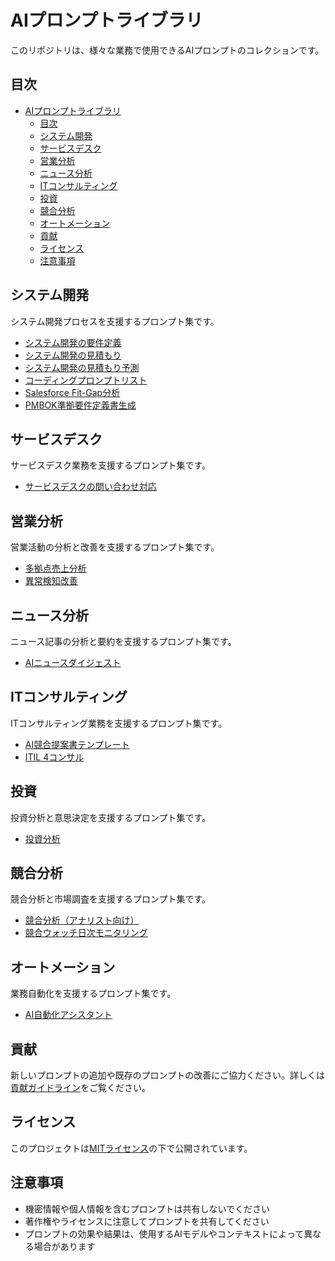 # AIプロンプトライブラリ

このリポジトリは、様々な業務で使用できるAIプロンプトのコレクションです。

## 目次

- [AIプロンプトライブラリ](#aiプロンプトライブラリ)
  - [目次](#目次)
  - [システム開発](#システム開発)
  - [サービスデスク](#サービスデスク)
  - [営業分析](#営業分析)
  - [ニュース分析](#ニュース分析)
  - [ITコンサルティング](#itコンサルティング)
  - [投資](#投資)
  - [競合分析](#競合分析)
  - [オートメーション](#オートメーション)
  - [貢献](#貢献)
  - [ライセンス](#ライセンス)
  - [注意事項](#注意事項)

## システム開発

システム開発プロセスを支援するプロンプト集です。

- [システム開発の要件定義](system-development/システム開発要件定義.md)
- [システム開発の見積もり](system-development/システム開発見積もり.md)
- [システム開発の見積もり予測](system-development/システム開発見積もり予測.md)
- [コーディングプロンプトリスト](system-development/vibe-coding-prompt-library.md)
- [Salesforce Fit-Gap分析](system-development/salesforce-fit-and-gap.yaml)
- [PMBOK準拠要件定義書生成](system-development/pmbok_requirements_definition_prompt.yaml)

## サービスデスク

サービスデスク業務を支援するプロンプト集です。

- [サービスデスクの問い合わせ対応](service-desk/service-desk-inquiry-response.md)

## 営業分析

営業活動の分析と改善を支援するプロンプト集です。

- [多拠点売上分析](analysis/multi-point-negotiation-analysis.md)
- [異常検知改善](analysis/generic_anomaly_improvement_prompt.yml)

## ニュース分析

ニュース記事の分析と要約を支援するプロンプト集です。

- [AIニュースダイジェスト](news-analysis/ai-news-digest.md)

## ITコンサルティング

ITコンサルティング業務を支援するプロンプト集です。

- [AI競合提案書テンプレート](it-consulting/ai-competitive-proposal-template.md)
- [ITIL 4コンサル](it-consulting/itil4-consulting.md)

## 投資

投資分析と意思決定を支援するプロンプト集です。

- [投資分析](investment/investment-analysis.md)

## 競合分析

競合分析と市場調査を支援するプロンプト集です。

- [競合分析（アナリスト向け）](competitor-analysis/competitor-analysis-for-analysts.md)
- [競合ウォッチ日次モニタリング](competitor-analysis/competitor_watch_daily_monitor.yml)

## オートメーション

業務自動化を支援するプロンプト集です。

- [AI自動化アシスタント](automation/ai-automation-assistant.md)

## 貢献

新しいプロンプトの追加や既存のプロンプトの改善にご協力ください。詳しくは[貢献ガイドライン](CONTRIBUTING.md)をご覧ください。

## ライセンス

このプロジェクトは[MITライセンス](LICENSE)の下で公開されています。

## 注意事項

- 機密情報や個人情報を含むプロンプトは共有しないでください
- 著作権やライセンスに注意してプロンプトを共有してください
- プロンプトの効果や結果は、使用するAIモデルやコンテキストによって異なる場合があります 